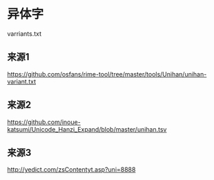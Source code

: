 # 异体字

varriants.txt

## 来源1
https://github.com/osfans/rime-tool/tree/master/tools/Unihan/unihan-variant.txt

## 来源2
https://github.com/inoue-katsumi/Unicode_Hanzi_Expand/blob/master/unihan.tsv

## 来源3
http://yedict.com/zsContentyt.asp?uni=8888

